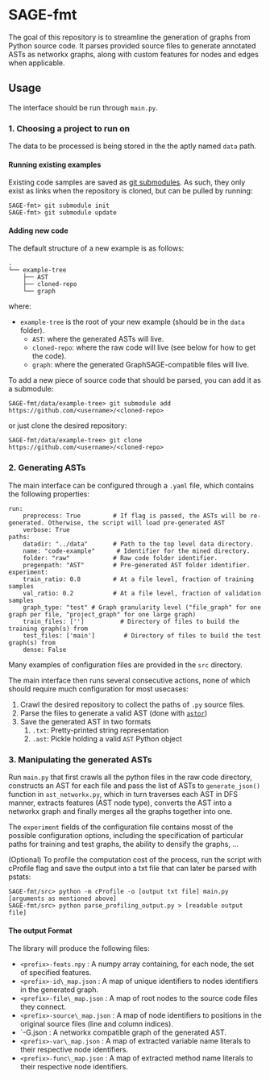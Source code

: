 # SAGE-fmt

The goal of this repository is to streamline the generation of graphs from Python source code. It parses provided source files to generate annotated ASTs as networkx graphs, along with custom features for nodes and edges when applicable.

## Usage

The interface should be run through `main.py`.

### 1. Choosing a project to run on

The data to be processed is being stored in the the aptly named `data` path.

#### Running existing examples

Existing code samples are saved as [git submodules](https://git-scm.com/book/en/v2/Git-Tools-Submodules).
As such, they only exist as links when the repository is cloned, but can be pulled by running:

```
SAGE-fmt> git submodule init
SAGE-fmt> git submodule update
```

#### Adding new code

The default structure of a new example is as follows:

```
.
└── example-tree
    ├── AST
    ├── cloned-repo
    └── graph
```

where:

* `example-tree` is the root of your new example (should be in the `data` folder).
    * `AST`: where the generated ASTs will live.
    * `cloned-repo`: where the raw code will live (see below for how to get the code).
    * `graph`: where the generated GraphSAGE-compatible files will live.   


To add a new piece of source code that should be parsed, you can add it as a submodule:

```
SAGE-fmt/data/example-tree> git submodule add https://github.com/<username>/<cloned-repo>
```

or just clone the desired repository:

```
SAGE-fmt/data/example-tree> git clone https://github.com/<username>/<cloned-repo>
```

### 2. Generating ASTs

The main interface can be configured through a `.yaml` file, which contains the following properties:

```
run:
    preprocess: True         # If flag is passed, the ASTs will be re-generated. Otherwise, the script will load pre-generated AST
    verbose: True
paths:
    datadir: "../data"       # Path to the top level data directory.
    name: "code-example"      # Identifier for the mined directory.
    folder: "raw"            # Raw code folder identifier.
    pregenpath: "AST"        # Pre-generated AST folder identifier.
experiment:
    train_ratio: 0.8         # At a file level, fraction of training samples
    val_ratio: 0.2           # At a file level, fraction of validation samples
    graph_type: "test" # Graph granularity level ("file_graph" for one graph per file, "project_graph" for one large graph)
    train_files: ['']          # Directory of files to build the training graph(s) from
    test_files: ['main']        # Directory of files to build the test graph(s) from
    dense: False
```

Many examples of configuration files are provided in the `src` directory.

The main interface then runs several consecutive actions, none of which should require much
configuration for most usecases:

1. Crawl the desired repository to collect the paths of `.py` source files.
2. Parse the files to generate a valid AST (done with [`astor`](https://astor.readthedocs.io))
3. Save the generated AST in two formats
    1. `.txt`: Pretty-printed string representation
    2. `.ast`: Pickle holding a valid `AST` Python object

### 3. Manipulating the generated ASTs

Run `main.py` that first crawls all the python files in the raw code directory, constructs an AST for each file and pass the list of ASTs to `generate_json()` function in `ast_networkx.py`, which in turn traverses each AST in DFS manner, extracts features (AST node type), converts the AST into a networkx graph and finally merges all the graphs together into one.

The `experiment` fields of the configuration file contains mosst of the possible configuration options, including the specification of particular paths for training and test graphs, the ability to densify the graphs, ...

(Optional) To profile the computation cost of the process, run the script with cProfile flag and save the output into a txt file that can later be parsed with pstats:
```
SAGE-fmt/src> python -m cProfile -o [output txt file] main.py [arguments as mentioned above]
SAGE-fmt/src> python parse_profiling_output.py > [readable output file]
```

#### The output Format

The library will produce the following files:

* `<prefix>-feats.npy` : A numpy array containing, for each node, the set of specified features. 
* `<prefix>-id\_map.json` : A map of unique identifiers to nodes identifiers in the generated graph.
* `<prefix>-file\_map.json` : A map of root nodes to the source code files they connect.
* `<prefix>-source\_map.json` : A map of node identifiers to positions in the original source files (line and column indices).
* `<prefix>-G.json : A networkx compatible graph of the generated AST.
* `<prefix>-var\_map.json` : A map of extracted variable name literals to their respective node identifiers.
* `<prefix>-func\_map.json` : A map of extracted method name literals to their respective node identifiers.

